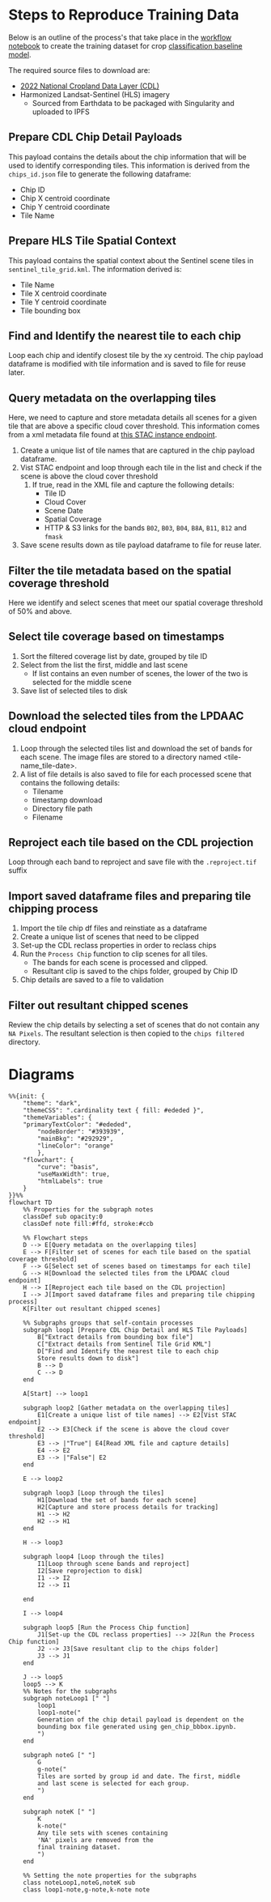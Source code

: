 # Steps to Reproduce Training Data

Below is an outline of the process's that take place in the [workflow notebook](https://github.com/ClarkCGA/multi-temporal-crop-classification-training-data/blob/main/workflow.ipynb) to create the training dataset for crop [classification baseline model](https://github.com/ClarkCGA/multi-temporal-crop-classification-baseline).

The required source files to download are:

* [2022 National Cropland Data Layer (CDL)](https://www.nass.usda.gov/Research_and_Science/Cropland/Release/)
* Harmonized Landsat-Sentinel (HLS) imagery
  * Sourced from Earthdata to be packaged with Singularity and uploaded to IPFS

## Prepare CDL Chip Detail Payloads

This payload contains the details about the chip information that will be used to identify corresponding tiles. This information is derived from the `chips_id.json` file to generate the following dataframe:

* Chip ID
* Chip X centroid coordinate
* Chip Y centroid coordinate
* Tile Name

## Prepare HLS Tile Spatial Context

This payload contains the spatial context about the Sentinel scene tiles in `sentinel_tile_grid.kml`.  The information derived is:

* Tile Name
* Tile X centroid coordinate
* Tile Y centroid coordinate
* Tile bounding box

## Find and Identify the nearest tile to each chip

Loop each chip and identify closest tile by the xy centroid. The chip payload dataframe is modified with tile information and is saved to file for reuse later.

## Query metadata on the overlapping tiles

Here, we need to capture and store metadata details all scenes for a given tile that are above a specific cloud cover threshold. This information comes from a xml metadata file found at [this STAC instance endpoint](https://cmr.earthdata.nasa.gov/stac/LPCLOUD).

1. Create a unique list of tile names that are captured in the chip payload dataframe.
2. Vist STAC endpoint and loop through each tile in the list and check if the scene is above the cloud cover threshold
   1. If true, read in the XML file and capture the following details:
      * Tile ID
      * Cloud Cover
      * Scene Date
      * Spatial Coverage
      * HTTP & S3 links for the bands `B02`, `B03`, `B04`, `B8A`, `B11`, `B12` and `fmask`
3. Save scene results down as tile payload dataframe to file for reuse later.

## Filter the tile metadata based on the spatial coverage threshold

Here we identify and select scenes that meet our spatial coverage threshold of 50% and above.

## Select tile coverage based on timestamps

1. Sort the filtered coverage list by date, grouped by tile ID
2. Select from the list the first, middle and last scene
   * If list contains an even number of scenes, the lower of the two is selected for the middle scene
3. Save list of selected tiles to disk

## Download the selected tiles from the LPDAAC cloud endpoint

1. Loop through the selected tiles list and download the set of bands for each scene. The image files are stored to a directory named <tile-name_tile-date>.
2. A list of file details is also saved to file for each processed scene that contains the following details:
   * Tilename
   * timestamp download
   * Directory file path
   * Filename

## Reproject each tile based on the CDL projection

Loop through each band to reproject and save file with the `.reproject.tif` suffix

## Import saved dataframe files and preparing tile chipping process

1. Import the tile chip df files and reinstiate as a dataframe
2. Create a unique list of scenes that need to be clipped
3. Set-up the CDL reclass properties in order to reclass chips
4. Run the `Process Chip` function to clip scenes for all tiles.
   * The bands for each scene is processed and clipped.
   * Resultant clip is saved to the chips folder, grouped by Chip ID
5. Chip details are saved to a file to validation

## Filter out resultant chipped scenes

Review the chip details by selecting a set of scenes that do not contain any `NA Pixels`. The resultant selection is then copied to the `chips filtered` directory.

# Diagrams

```mermaid
%%{init: {
    "theme": "dark",
    "themeCSS": ".cardinality text { fill: #ededed }",
    "themeVariables": {
    "primaryTextColor": "#ededed",
        "nodeBorder": "#393939",
        "mainBkg": "#292929",
        "lineColor": "orange"
        },
    "flowchart": {
        "curve": "basis",
        "useMaxWidth": true,
        "htmlLabels": true
    }
}}%%
flowchart TD
    %% Properties for the subgraph notes
    classDef sub opacity:0
    classDef note fill:#ffd, stroke:#ccb

    %% Flowchart steps
    D --> E[Query metadata on the overlapping tiles]
    E --> F[Filter set of scenes for each tile based on the spatial coverage threshold]
    F --> G[Select set of scenes based on timestamps for each tile]
    G --> H[Download the selected tiles from the LPDAAC cloud endpoint]
    H --> I[Reproject each tile based on the CDL projection]
    I --> J[Import saved dataframe files and preparing tile chipping process]
    K[Filter out resultant chipped scenes]

    %% Subgraphs groups that self-contain processes
    subgraph loop1 [Prepare CDL Chip Detail and HLS Tile Payloads]
        B["Extract details from bounding box file"]
        C["Extract details from Sentinel Tile Grid KML"]
        D["Find and Identify the nearest tile to each chip
        Store results down to disk"]
        B --> D
        C --> D
    end
  
    A[Start] --> loop1

    subgraph loop2 [Gather metadata on the overlapping tiles]
        E1[Create a unique list of tile names] --> E2[Vist STAC endpoint]
        E2 --> E3[Check if the scene is above the cloud cover threshold]
        E3 --> |"True"| E4[Read XML file and capture details]
        E4 --> E2
        E3 --> |"False"| E2
    end

    E --> loop2

    subgraph loop3 [Loop through the tiles]
        H1[Download the set of bands for each scene]
        H2[Capture and store process details for tracking] 
        H1 --> H2
        H2 --> H1
    end

    H --> loop3

    subgraph loop4 [Loop through the tiles]
        I1[Loop through scene bands and reproject]
        I2[Save reprojection to disk]
        I1 --> I2
        I2 --> I1

    end

    I --> loop4

    subgraph loop5 [Run the Process Chip function]
        J1[Set-up the CDL reclass properties] --> J2[Run the Process Chip function]
        J2 --> J3[Save resultant clip to the chips folder]
        J3 --> J1
    end

    J --> loop5
    loop5 --> K
    %% Notes for the subgraphs
    subgraph noteLoop1 [" "]
        loop1
        loop1-note("
        Generation of the chip detail payload is dependent on the 
        bounding box file generated using gen_chip_bbbox.ipynb.
        ")
    end

    subgraph noteG [" "]
        G
        g-note("
        Tiles are sorted by group id and date. The first, middle 
        and last scene is selected for each group.
        ")
    end

    subgraph noteK [" "]
        K
        k-note("
        Any tile sets with scenes containing
        'NA' pixels are removed from the
        final training dataset.
        ")
    end

    %% Setting the note properties for the subgraphs
    class noteLoop1,noteG,noteK sub
    class loop1-note,g-note,k-note note
```
